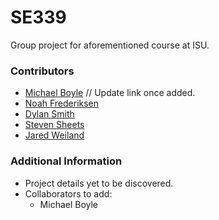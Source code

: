 # SE339
Group project for aforementioned course at ISU.

### Contributors
- [Michael Boyle](https://github.com/something) // Update link once added.
- [Noah Frederiksen](https://github.com/nfred99)
- [Dylan Smith](https://github.com/dms909)
- [Steven Sheets](https://github.com/Paper-SSheets)
- [Jared Weiland](https://github.com/jbweiland)

### Additional Information
- Project details yet to be discovered.
- Collaborators to add:
  - Michael Boyle
